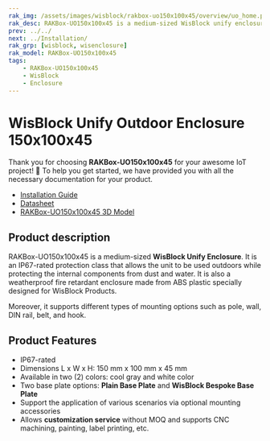 ```yaml
---
rak_img: /assets/images/wisblock/rakbox-uo150x100x45/overview/uo_home.png
rak_desc: RAKBox-UO150x100x45 is a medium-sized WisBlock unify enclosure. It is an IP67-rated protection class that allows the unit to be used outdoors while protecting the internal components from dust and water.
prev: ../../
next: ../Installation/
rak_grp: [wisblock, wisenclosure]
rak_model: RAKBox-UO150x100x45
tags:
    - RAKBox-UO150x100x45
    - WisBlock
    - Enclosure
---
```


# WisBlock Unify Outdoor Enclosure 150x100x45

Thank you for choosing **RAKBox-UO150x100x45** for your awesome IoT project! 🎉 To help you get started, we have provided you with all the necessary documentation for your product.


- [Installation Guide](../Installation/)
- [Datasheet](../Datasheet/)
- [RAKBox-UO150x100x45 3D Model](https://downloads.rakwireless.com/3D_File/WisBlock/Unify%20Enclosure/RAKBox-UO150x100x45/)


## Product description

RAKBox-UO150x100x45 is a medium-sized **WisBlock Unify Enclosure**. It is an IP67-rated protection class that allows the unit to be used outdoors while protecting the internal components from dust and water. It is also a weatherproof fire retardant enclosure made from ABS plastic specially designed for WisBlock Products.

Moreover, it supports different types of mounting options such as pole, wall, DIN rail, belt, and hook.

## Product Features
- IP67-rated
- Dimensions L x W x H: 150&nbsp;mm x 100&nbsp;mm x 45&nbsp;mm
- Available in two (2) colors: cool gray and white color
- Two base plate options: **Plain Base Plate** and **WisBlock Bespoke Base Plate**
- Support the application of various scenarios via optional mounting accessories
- Allows **customization service** without MOQ and supports CNC machining, painting, label printing, etc.